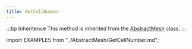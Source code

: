 ```yaml
---
title: GetCellNumber
---
```


:::tip Inheritence
This method is inherited from the [AbstractMesh](../AbstractMesh/AbstractMesh_.md) class.
:::

import EXAMPLE5 from "../AbstractMesh/GetCellNumber.md";

<EXAMPLE5 />


